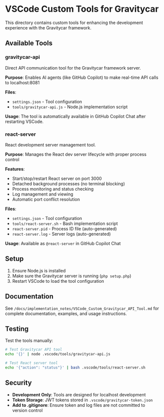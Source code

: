 # VSCode Custom Tools for Gravitycar

This directory contains custom tools for enhancing the development experience with the Gravitycar framework.

## Available Tools

### gravitycar-api
Direct API communication tool for the Gravitycar framework server.

**Purpose**: Enables AI agents (like GitHub Copilot) to make real-time API calls to localhost:8081

**Files**:
- `settings.json` - Tool configuration
- `tools/gravitycar-api.js` - Node.js implementation script

**Usage**: The tool is automatically available in GitHub Copilot Chat after restarting VSCode.

### react-server
React development server management tool.

**Purpose**: Manages the React dev server lifecycle with proper process control

**Features**:
- Start/stop/restart React server on port 3000
- Detached background processes (no terminal blocking)
- Process monitoring and status checking
- Log management and viewing
- Automatic port conflict resolution

**Files**:
- `settings.json` - Tool configuration
- `tools/react-server.sh` - Bash implementation script
- `react-server.pid` - Process ID file (auto-generated)
- `react-server.log` - Server logs (auto-generated)

**Usage**: Available as `@react-server` in GitHub Copilot Chat

## Setup

1. Ensure Node.js is installed
2. Make sure the Gravitycar server is running (`php setup.php`)
3. Restart VSCode to load the tool configuration

## Documentation

See `/docs/implementation_notes/VSCode_Custom_Gravitycar_API_Tool.md` for complete documentation, examples, and usage instructions.

## Testing

Test the tools manually:
```bash
# Test Gravitycar API tool
echo '{}' | node .vscode/tools/gravitycar-api.js

# Test React server tool
echo '{"action": "status"}' | bash .vscode/tools/react-server.sh
```

## Security

- **Development Only**: Tools are designed for localhost development
- **Token Storage**: JWT tokens stored in `.vscode/gravitycar-token.json`
- **Add to .gitignore**: Ensure token and log files are not committed to version control
